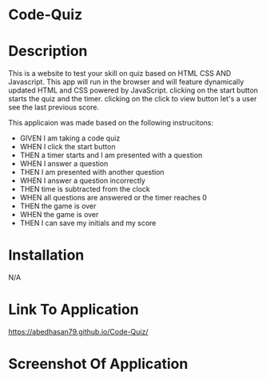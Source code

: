 # Code-Quiz

# Description
This is a website to test your skill on quiz based on HTML CSS AND Javascript. 
This app will run in the browser and will feature dynamically updated HTML and CSS powered by JavaScript.
clicking on the start button starts the quiz and the timer.
clicking on the click to view button let's a user see the last previous score.

This applicaion was made based on the following instrucitons:

- GIVEN I am taking a code quiz
- WHEN I click the start button
- THEN a timer starts and I am presented with a question
- WHEN I answer a question
- THEN I am presented with another question
- WHEN I answer a question incorrectly
- THEN time is subtracted from the clock
- WHEN all questions are answered or the timer reaches 0
- THEN the game is over
- WHEN the game is over
- THEN I can save my initials and my score


# Installation
N/A

# Link To Application

https://abedhasan79.github.io/Code-Quiz/

# Screenshot Of Application
